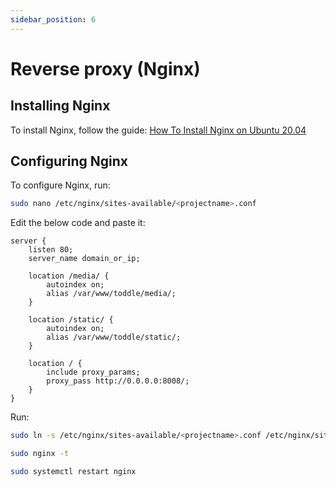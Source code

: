 ```yaml
---
sidebar_position: 6
---
```


# Reverse proxy (Nginx)

## Installing Nginx
To install Nginx, follow the guide: [How To Install Nginx on Ubuntu 20.04](https://www.digitalocean.com/community/tutorials/how-to-install-nginx-on-ubuntu-20-04)


## Configuring Nginx

To configure Nginx, run:

```bash
sudo nano /etc/nginx/sites-available/<projectname>.conf
```

Edit the below code and paste it:

``` unit title="/etc/nginx/sites-available/<projectname>.conf"
server {
    listen 80;
	server_name domain_or_ip;
	
    location /media/ {
        autoindex on;
        alias /var/www/toddle/media/;
    }
    	
    location /static/ {
        autoindex on;
        alias /var/www/toddle/static/;
    }
    	
    location / {
        include proxy_params;
        proxy_pass http://0.0.0.0:8008/;
    }
}
```

Run:

```bash
sudo ln -s /etc/nginx/sites-available/<projectname>.conf /etc/nginx/sites-enabled
```

```bash
sudo nginx -t
```

```bash
sudo systemctl restart nginx
```